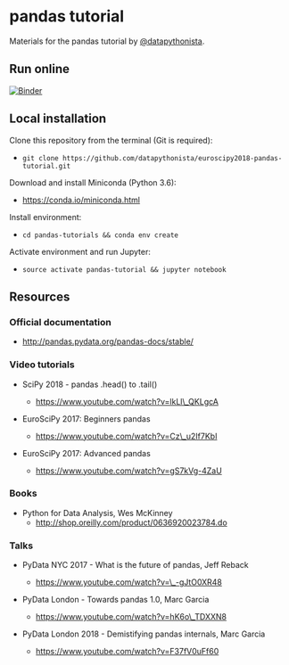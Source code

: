# pandas tutorial

Materials for the pandas tutorial by [@datapythonista](https://twitter.com/datapythonista).

## Run online

[![Binder](https://mybinder.org/badge.svg)](https://mybinder.org/v2/gh/datapythonista/euroscipy2018-pandas-tutorial/master)

## Local installation

Clone this repository from the terminal (Git is required):

- `git clone https://github.com/datapythonista/euroscipy2018-pandas-tutorial.git`

Download and install Miniconda (Python 3.6):

- https://conda.io/miniconda.html

Install environment:

- `cd pandas-tutorials && conda env create`

Activate environment and run Jupyter:

- `source activate pandas-tutorial && jupyter notebook`

## Resources

### Official documentation
- http://pandas.pydata.org/pandas-docs/stable/

### Video tutorials
- SciPy 2018 - pandas .head() to .tail()
   - https://www.youtube.com/watch?v=lkLl\_QKLgcA

- EuroSciPy 2017: Beginners pandas
   - https://www.youtube.com/watch?v=Cz\_u2If7KbI

- EuroSciPy 2017: Advanced pandas
   - https://www.youtube.com/watch?v=gS7kVg-4ZaU

### Books
- Python for Data Analysis, Wes McKinney
   - http://shop.oreilly.com/product/0636920023784.do

### Talks
- PyData NYC 2017 - What is the future of pandas, Jeff Reback
   - https://www.youtube.com/watch?v=\_-gJtO0XR48

- PyData London - Towards pandas 1.0, Marc Garcia
   - https://www.youtube.com/watch?v=hK6o\_TDXXN8

- PyData London 2018 - Demistifying pandas internals, Marc Garcia
   - https://www.youtube.com/watch?v=F37fV0uFf60
